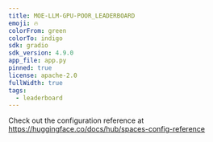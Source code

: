 ```yaml
---
title: MOE-LLM-GPU-POOR_LEADERBOARD
emoji: 🔥
colorFrom: green
colorTo: indigo
sdk: gradio
sdk_version: 4.9.0
app_file: app.py
pinned: true
license: apache-2.0
fullWidth: true
tags:
  - leaderboard
---
```


Check out the configuration reference at https://huggingface.co/docs/hub/spaces-config-reference
